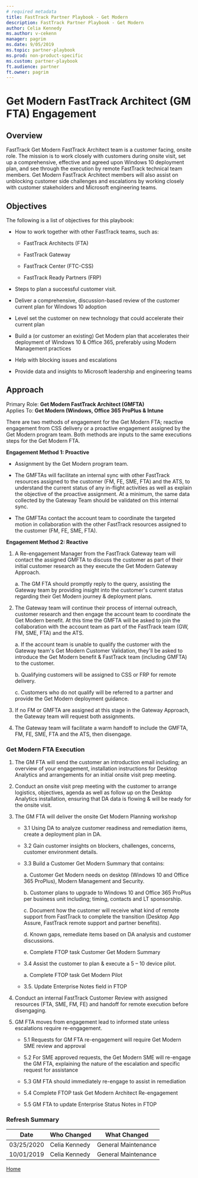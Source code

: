 ```yaml
---  
# required metadata  
title: FastTrack Partner Playbook - Get Modern 
description: FastTrack Partner Playbook - Get Modern 
author: Celia Kennedy
ms.author: v-cekenn
manager: pagrim
ms.date: 9/05/2019  
ms.topic: partner-playbook  
ms.prod: non-product-specific  
ms.custom: partner-playbook  
ft.audience: partner  
ft.owner: pagrim
---   
```

# Get Modern FastTrack Architect (GM FTA) Engagement

## Overview

FastTrack Get Modern FastTrack Architect team is a customer facing, onsite role. The mission is to work closely with customers during onsite visit, set up a comprehensive, effective and agreed upon Windows 10 deployment plan, and see through the execution by remote FastTrack technical team members. Get Modern FastTrack Architect members will also assist on unblocking customer side challenges and escalations by working closely with customer stakeholders and Microsoft engineering teams.

## Objectives

The following is a list of objectives for this playbook:

  - How to work together with other FastTrack teams, such as:
    
      - FastTrack Architects (FTA)
    
      - FastTrack Gateway
    
      - FastTrack Center (FTC-CSS)
    
      - FastTrack Ready Partners (FRP)

  - Steps to plan a successful customer visit.

  - Deliver a comprehensive, discussion-based review of the customer current plan for Windows 10 adoption

  - Level set the customer on new technology that could accelerate their current plan

  - Build a (or customer an existing) Get Modern plan that accelerates their deployment of Windows 10 & Office 365, preferably using Modern Management practices

  - Help with blocking issues and escalations

  - Provide data and insights to Microsoft leadership and engineering teams

## Approach 

Primary Role: **Get Modern FastTrack Architect (GMFTA)**  
Applies To: **Get Modern (Windows, Office 365 ProPlus & Intune**

There are two methods of engagement for the Get Modern FTA; reactive engagement from CSS delivery or a proactive engagement assigned by the Get Modern program team. Both methods are inputs to the same executions steps for the Get Modern FTA.

**Engagement Method 1: Proactive**

  - Assignment by the Get Modern program team.

  - The GMFTAs will facilitate an internal sync with other FastTrack resources assigned to the customer (FM, FE, SME, FTA) and the ATS, to understand the current status of any in-flight activities as well as explain the objective of the proactive assignment. At a minimum, the same data collected by the Gateway Team should be validated on this internal sync.

  - The GMFTAs contact the account team to coordinate the targeted motion in collaboration with the other FastTrack resources assigned to the customer (FM, FE, SME, FTA).

**Engagement Method 2: Reactive**

1.  A Re-engagement Manager from the FastTrack Gateway team will contact the assigned GMFTA to discuss the customer as part of their initial customer research as they execute the Get Modern Gateway Approach.

    a.  The GM FTA should promptly reply to the query, assisting the Gateway team by providing insight into the customer's current status regarding their Get Modern journey & deployment plans.

2.  The Gateway team will continue their process of internal outreach, customer research and then engage the account team to coordinate the Get Modern benefit. At this time the GMFTA will be asked to join the
    collaboration with the account team as part of the FastTrack team (GW, FM, SME, FTA) and the ATS.
    
    a.  If the account team is unable to qualify the customer with the Gateway team's Get Modern Customer Validation, they'll be asked to introduce the Get Modern benefit & FastTrack team (including GMFTA) to the customer.
    
    b.  Qualifying customers will be assigned to CSS or FRP for remote delivery.
    
    c.  Customers who do not qualify will be referred to a partner and provide the Get Modern deployment guidance.

3.  If no FM or GMFTA are assigned at this stage in the Gateway Approach, the Gateway team will request both assignments.

4.  The Gateway team will facilitate a warm handoff to include the GMFTA, FM, FE, SME, FTA and the ATS, then disengage.

### Get Modern FTA Execution

1.  The GM FTA will send the customer an introduction email including; an overview of your engagement, installation instructions for Desktop Analytics and arrangements for an initial onsite visit prep meeting.

2.  Conduct an onsite visit prep meeting with the customer to arrange logistics, objectives, agenda as well as follow up on the Desktop Analytics installation, ensuring that DA data is flowing & will be ready for the onsite visit.

3.  The GM FTA will deliver the onsite Get Modern Planning workshop 
    
    - 3.1  Using DA to analyze customer readiness and remediation items, create a deployment plan in DA.
    - 3.2  Gain customer insights on blockers, challenges, concerns, customer environment details.
    - 3.3  Build a Customer Get Modern Summary that contains:
        
        a. Customer Get Modern needs on desktop (Windows 10 and Office 365 ProPlus), Modern Management and Security.
        
        b. Customer plans to upgrade to Windows 10 and Office 365 ProPlus per business unit including; timing, contacts and LT sponsorship.
        
        c. Document how the customer will receive what kind of remote support from FastTrack to complete the transition (Desktop App Assure, FastTrack remote support and partner benefits).
        
        d. Known gaps, remediate items based on DA analysis and customer discussions.
        
        e. Complete FTOP task Customer Get Modern Summary
    
    - 3.4  Assist the customer to plan & execute a 5 – 10 device pilot.
        
        a. Complete FTOP task Get Modern Pilot
    
    - 3.5.  Update Enterprise Notes field in FTOP

4.  Conduct an internal FastTrack Customer Review with assigned resources (FTA, SME, FM, FE) and handoff for remote execution before disengaging.

5.  GM FTA moves from engagement lead to informed state unless escalations require re-engagement.
    
    - 5.1  Requests for GM FTA re-engagement will require Get Modern SME review and approval
    
    - 5.2  For SME approved requests, the Get Modern SME will re-engage the GM FTA, explaining the nature of the escalation and specific request for assistance
    
    - 5.3  GM FTA should immediately re-engage to assist in remediation
    
    - 5.4  Complete FTOP task Get Modern Architect Re-engagement
    
    - 5.5 GM FTA to update Enterprise Status Notes in FTOP

### Refresh Summary

|Date|Who Changed|What Changed|
|---------|---------------|----------------------------|
|03/25/2020| Celia Kennedy| General Maintenance|
|10/01/2019| Celia Kennedy| General Maintenance|

[Home](http://partner-docs.microsoft.com)
